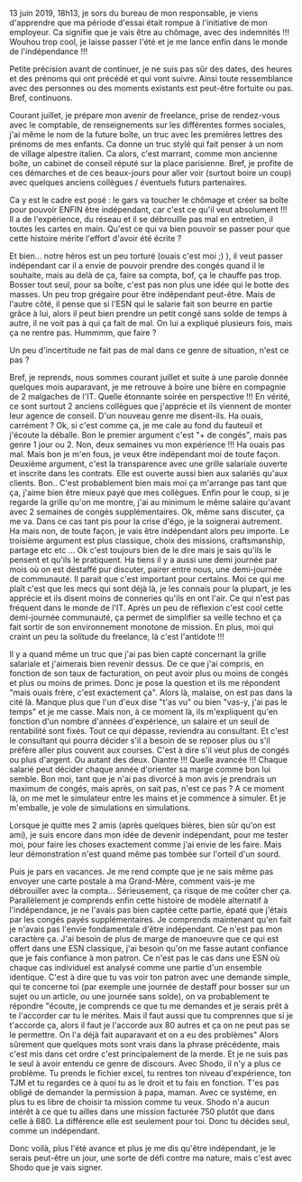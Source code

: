 13 juin 2019, 18h13, je sors du bureau de mon responsable, je viens d'apprendre que ma période d'essai était rompue à l'initiative de mon employeur. Ca signifie que je vais être au chômage, avec des indemnités !!! Wouhou trop cool, je laisse passer l'été et je me lance enfin dans le monde de l'indépendance !!!

Petite précision avant de continuer, je ne suis pas sûr des dates, des heures et des prénoms qui ont précédé et qui vont suivre. Ainsi toute ressemblance avec des personnes ou des moments existants est peut-être fortuite ou pas. Bref, continuons.

Courant juillet, je prépare mon avenir de freelance, prise de rendez-vous avec le comptable, de renseignements sur les différentes formes sociales, j'ai même le nom de la future boîte, un truc avec les premières lettres des prénoms de mes enfants. Ca donne un truc stylé qui fait penser à un nom de village alpestre italien. Ca alors, c'est marrant, comme mon ancienne boîte, un cabinet de conseil réputé sur la place parisienne. Bref, je profite de ces démarches et de ces beaux-jours pour aller voir (surtout boire un coup) avec quelques anciens collègues / éventuels futurs partenaires.

Ca y est le cadre est posé : le gars va toucher le chômage et créer sa boîte pour pouvoir ENFIN être indépendant, car c'est ce qu'il veut absolument !!! Il a de l'expérience, du réseau et il se débrouille pas mal en entretien, il toutes les cartes en main. Qu'est ce qui va bien pouvoir se passer pour que cette histoire mérite l'effort d'avoir été écrite ?

Et bien... notre héros est un peu torturé (ouais c'est moi ;) ), il veut passer indépendant car il a envie de pouvoir prendre des congés quand il le souhaite, mais au delà de ça, faire sa compta, bof, ça le chauffe pas trop. Bosser tout seul, pour sa boîte, c'est pas non plus une idée qui le botte des masses. Un peu trop grégaire pour être indépendant peut-être. Mais de l'autre côté, il pense que si l'ESN qui le salarie fait son beurre en partie grâce à lui, alors il peut bien prendre un petit congé sans solde de temps à autre, il ne voit pas à qui ça fait de mal. On lui a expliqué plusieurs fois, mais ça ne rentre pas. Hummmm, que faire ?

Un peu d'incertitude ne fait pas de mal dans ce genre de situation, n'est ce pas ?

Bref, je reprends, nous sommes courant juillet et suite à une parole donnée quelques mois auparavant, je me retrouve à boire une bière en compagnie de 2 malgaches de l'IT. Quelle étonnante soirée en perspective !!! En vérité, ce sont surtout 2 anciens collègues que j'apprécie et ils viennent de monter leur agence de conseil. D'un nouveau genre me disent-ils. Ha ouais, carrément ? Ok, si c'est comme ça, je me cale au fond du fauteuil et j'écoute la déballe.
Bon le premier argument c'est "+ de congés", mais pas genre 1 jour ou 2. Non, deux semaines vu mon expérience !!! Ha ouais pas mal. Mais bon je m'en fous, je veux être indépendant moi de toute façon.
Deuxième argument, c'est la transparence avec une grille salariale ouverte et inscrite dans les contrats. Elle est ouverte aussi bien aux salariés qu'aux clients. Bon.. C'est probablement bien mais moi ça m'arrange pas tant que ça, j'aime bien être mieux payé que mes collègues. Enfin pour le coup, si je regarde la grille qu'on me montre, j'ai au minimum le même salaire qu'avant avec 2 semaines de congés supplémentaires. Ok, même sans discuter, ça me va. Dans ce cas tant pis pour la crise d'égo, je la soignerai autrement. Ha mais non, de toute façon, je vais être indépendant alors peu importe.
Le troisième argument est plus classique, choix des missions, craftsmanship, partage etc etc ... Ok c'est toujours bien de le dire mais je sais qu'ils le pensent et qu'ils le pratiquent. Ha tiens il y a aussi une demi journée par mois où on est déstaffé pur discuter, pairer entre nous, une demi-journée de communauté. Il parait que c'est important pour certains. Moi ce qui me plaît c'est que les mecs qui sont déjà là, je les connais pour la plupart, je les apprécie et ils disent moins de conneries qu'ils en ont l'air. Ce qui n'est pas fréquent dans le monde de l'IT. Après un peu de réflexion c'est cool cette demi-journée communauté, ça permet de simplifier sa veille techno et ça fait sortir de son environnement monotone de mission. En plus, moi qui craint un peu la solitude du freelance, là c'est l'antidote !!!

Il y a quand même un truc que j'ai pas bien capté concernant la grille salariale et j'aimerais bien revenir dessus. De ce que j'ai compris, en fonction de son taux de facturation, on peut avoir plus ou moins de congés et plus ou moins de primes. Donc je pose la question et ils me répondent "mais ouais frère, c'est exactement ça". Alors là, malaise, on est pas dans la cité là. Manque plus que l'un d'eux dise "t'as vu" ou bien  "vas-y, j'ai pas le temps" et je me casse. Mais non, à ce moment là, ils m'expliquent qu'en fonction d'un nombre d'années d'expérience, un salaire et un seuil de rentabilité sont fixés. Tout ce qui dépasse, reviendra au consultant. Et c'est le consultant qui pourra décider s'il a besoin de se reposer plus ou s'il préfère aller plus couvent aux courses. C'est à dire s'il veut plus de congés ou plus d'argent. Ou autant des deux. Diantre !!! Quelle avancée !!! Chaque salarié peut décider chaque année d'orienter sa marge comme bon lui semble. Bon moi, tant que je n'ai pas divorcé à mon avis je prendrais un maximum de congés, mais après, on sait pas, n'est ce pas ?
A ce moment là, on me met le simulateur entre les mains et je commence à simuler. Et je m'emballe, je vole de simulations en simulations.

Lorsque je quitte mes 2 amis (après quelques bières, bien sûr qu'on est ami), je suis encore dans mon idée de devenir indépendant, pour me tester moi, pour faire les choses exactement comme j'ai envie de les faire. Mais leur démonstration n'est quand même pas tombée sur l'orteil d'un sourd.

Puis je pars en vacances. Je me rend compte que je ne sais même pas envoyer une carte postale à ma Grand-Mère, comment vais-je me débrouiller avec la compta... Sérieusement, ça risque de me coûter cher ça. Parallèlement je comprends enfin cette histoire de modèle alternatif à l'indépendance, je ne l'avais pas bien captée cette partie, épaté que j'étais par les congés payés supplémentaires. 
Je comprends maintenant qu'en fait je n'avais pas l'envie fondamentale d'être indépendant. Ce n'est pas mon caractère ça. J'ai besoin de plus de marge de manoeuvre que ce qui est offert dans une ESN classique, j'ai besoin qu'on me fasse autant confiance que je fais confiance à mon patron. Ce n'est pas le cas dans une ESN où chaque cas individuel est analysé comme une partie d'un ensemble identique. C'est à dire que tu vas voir ton patron avec une demande simple, qui te concerne toi (par exemple une journée de destaff pour bosser sur un sujet ou un article, ou une journée sans solde), on va probablement te répondre "écoute, je comprends ce que tu me demandes et je serais prêt à te l'accorder car tu le mérites. Mais il faut aussi que tu comprennes que si je t'accorde ça, alors il faut je l'accorde aux 80 autres et ça on ne peut pas se le permettre. On l'a déjà fait auparavant et on a eu des problèmes"
Alors sûrement que quelques mots sont vrais dans la phrase précédente, mais c'est mis dans cet ordre c'est principalement de la merde. Et je ne suis pas le seul à avoir entendu ce genre de discours. 
Avec Shodo, il n'y a plus ce problème. Tu prends le fichier excel, tu rentres ton niveau d'expérience, ton TJM et tu regardes ce à quoi tu as le droit et tu fais en fonction. T'es pas obligé de demander la permission à papa, maman.
Avec ce système, en plus tu es libre de choisir ta mission comme tu veux. Shodo n'a aucun intérêt à ce que tu ailles dans une mission facturée 750 plutôt que dans celle à 680. La différence elle est seulement pour toi. Donc tu décides seul, comme un indépendant.

Donc voilà, plus l'été avance et plus je me dis qu'être indépendant, je le serais peut-être un jour, une sorte de défi contre ma nature, mais c'est avec Shodo que je vais signer.
